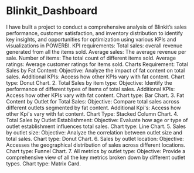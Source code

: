 # Blinkit_Dashboard
I have built a project to conduct a comprehensive analysis of Blinkit’s sales performance, customer satisfaction, and inventory distribution to identify key insights, and opportunities for optimization using various KPIs and visualizations in POWERBI. 
KPI requirements: 
Total sales: overall revenue generated from all the items sold. 
Average sales: The average revenue per sale. 
Number of items: The total count of different items sold. 
Average ratings: Average customer ratings for items sold. 
Charts Requirement: 
Total Sales by Fat Content:
Objective: Analyze the impact of fat content on total sales. 
Additional KPIs: Access how other KPIs vary with fat content. 
Chart type: Donut Chart. 
2. Total Sales by item type: 
Objective: Identify the performance of different types of items of total sales. 
Additional KPIs: Access how other KPIs vary with fat content. 
Chart type: Bar Chart. 
3. Fat Content by Outlet for Total Sales:
Objective: Compare total sales across different outlets segmented by fat content. 
Additional Kpi's: Access how other Kpi's vary with fat content. 
Chart Type: Stacked Column Chart. 
4. Total Sales by Outlet Establishment: 
Objective: Evaluate how age or type of outlet establishment influences total sales. 
Chart type: Line Chart. 
5. Sales by outlet size: 
Objective: Analyze the correlation between outlet size and total sales. 
Chart type: Donut Chart. 
6. Sales by outlet location: 
Objective: Accesses the geographical distribution of sales across different locations. 
Chart type: Funnel Chart. 
7. All metrics by outlet type: 
Objective: Provide a comprehensive view of all the key metrics broken down by different outlet types. 
Chart type: Matrix Card. 

